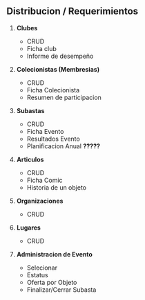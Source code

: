## Distribucion / Requerimientos

1. **Clubes**
    - CRUD
    - Ficha club
    - Informe de desempeño

2. **Colecionistas (Membresias)**
    - CRUD
    - Ficha Colecionista 
    - Resumen de participacion

3. **Subastas**
    - CRUD
    - Ficha Evento
    - Resultados Evento
    - Planificacion Anual  **?????**

4. **Articulos**
    - CRUD
    - Ficha Comic
    - Historia de un objeto

5. **Organizaciones**
    - CRUD

6. **Lugares**
    - CRUD

7. **Administracion de Evento**
    - Selecionar
    - Estatus
    - Oferta por Objeto
    - Finalizar/Cerrar Subasta


